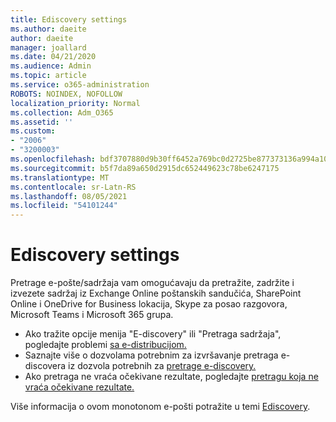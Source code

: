 ```yaml
---
title: Ediscovery settings
ms.author: daeite
author: daeite
manager: joallard
ms.date: 04/21/2020
ms.audience: Admin
ms.topic: article
ms.service: o365-administration
ROBOTS: NOINDEX, NOFOLLOW
localization_priority: Normal
ms.collection: Adm_O365
ms.assetid: ''
ms.custom:
- "2006"
- "3200003"
ms.openlocfilehash: bdf3707880d9b30ff6452a769bc0d2725be877373136a994a108e92d56d7b577
ms.sourcegitcommit: b5f7da89a650d2915dc652449623c78be6247175
ms.translationtype: MT
ms.contentlocale: sr-Latn-RS
ms.lasthandoff: 08/05/2021
ms.locfileid: "54101244"
---
```

# <a name="ediscovery-settings"></a>Ediscovery settings

Pretrage e-pošte/sadržaja vam omogućavaju da pretražite, zadržite i izvezete sadržaj iz Exchange Online poštanskih sandučića, SharePoint Online i OneDrive for Business lokacija, Skype za posao razgovora, Microsoft Teams i Microsoft 365 grupa.

- Ako tražite opcije menija "E-discovery" ili "Pretraga sadržaja", pogledajte problemi [sa e-distribucijom.](https://docs.microsoft.com/alchemyinsights/ediscovery-issues)
- Saznajte više o dozvolama potrebnim za izvršavanje pretraga e-discovera iz dozvola potrebnih za [pretrage e-discovery.](https://docs.microsoft.com/alchemyinsights/permissions-required-for-ediscovery-searches)
- Ako pretraga ne vraća očekivane rezultate, pogledajte [pretragu koja ne vraća očekivane rezultate.](https://docs.microsoft.com/alchemyinsights/search-not-returning-expected-results)

Više informacija o ovom monotonom e-pošti potražite u temi [Ediscovery](https://docs.microsoft.com/microsoft-365/compliance/ediscovery).
